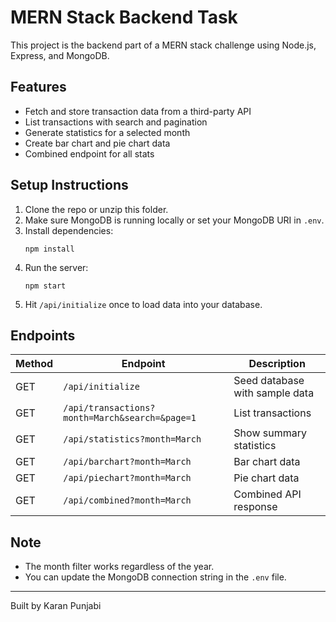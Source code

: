 # MERN Stack Backend Task

This project is the backend part of a MERN stack challenge using Node.js, Express, and MongoDB.

## Features

- Fetch and store transaction data from a third-party API
- List transactions with search and pagination
- Generate statistics for a selected month
- Create bar chart and pie chart data
- Combined endpoint for all stats

## Setup Instructions

1. Clone the repo or unzip this folder.
2. Make sure MongoDB is running locally or set your MongoDB URI in `.env`.
3. Install dependencies:
   ```
   npm install
   ```
4. Run the server:
   ```
   npm start
   ```
5. Hit `/api/initialize` once to load data into your database.

## Endpoints

| Method | Endpoint | Description |
|--------|----------|-------------|
| GET | `/api/initialize` | Seed database with sample data |
| GET | `/api/transactions?month=March&search=&page=1` | List transactions |
| GET | `/api/statistics?month=March` | Show summary statistics |
| GET | `/api/barchart?month=March` | Bar chart data |
| GET | `/api/piechart?month=March` | Pie chart data |
| GET | `/api/combined?month=March` | Combined API response |

## Note

- The month filter works regardless of the year.
- You can update the MongoDB connection string in the `.env` file.

---

Built by Karan Punjabi
